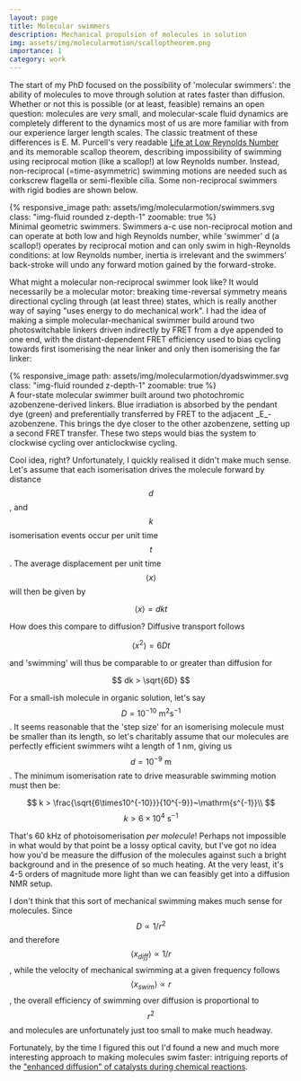 ```yaml
---
layout: page
title: Molecular swimmers
description: Mechanical propulsion of molecules in solution
img: assets/img/molecularmotion/scalloptheorem.png
importance: 1
category: work
---
```


The start of my PhD focused on the possibility of 'molecular swimmers': the ability of molecules to move through solution at rates faster than diffusion. Whether or not this is possible (or at least, feasible) remains an open question: molecules are _very_ small, and molecular-scale fluid dynamics are completely different to the dynamics most of us are more familiar with from our experience larger length scales.  The classic treatment of these differences is E. M. Purcell's very readable [Life at Low Reynolds Number](http://web.mit.edu/8.592/www/lectures/lec1/Purcell.pdf) and its memorable scallop theorem, describing impossibility of swimming using reciprocal motion (like a scallop!) at low Reynolds number. Instead, non-reciprocal (=time-asymmetric) swimming motions are needed such as corkscrew flagella or semi-flexible cilia. Some non-reciprocal swimmers with rigid bodies are shown below.


<div class="row mt-3">
    <div class="col-sm mt-3 mt-md-0">
        {% responsive_image path: assets/img/molecularmotion/swimmers.svg class: "img-fluid rounded z-depth-1" zoomable: true %}
    </div>
</div>
<div class="caption">
    Minimal geometric swimmers. Swimmers a-c use non-reciprocal motion and can operate at both low and high Reynolds number, while 'swimmer' d (a scallop!) operates by reciprocal motion and can only swim in high-Reynolds conditions: at low Reynolds number, inertia is irrelevant and the swimmers' back-stroke will undo any forward motion gained by the forward-stroke.
</div>

What might a molecular non-reciprocal swimmer look like? It would necessarily be a molecular motor: breaking time-reversal symmetry means directional cycling through (at least three) states, which is really another way of saying "uses energy to do mechanical work". I had the idea of making a simple molecular-mechanical swimmer build around two photoswitchable linkers driven indirectly by FRET from a dye appended to one end, with the distant-dependent FRET efficiency used to bias cycling towards first isomerising the near linker and only then isomerising the far linker:

<div class="row mt-3">
    <div class="col-sm mt-3 mt-md-0">
        {% responsive_image path: assets/img/molecularmotion/dyadswimmer.svg class: "img-fluid rounded z-depth-1" zoomable: true %}
    </div>
</div>
<div class="caption">
    A four-state molecular swimmer built around two photochromic azobenzene-derived linkers. Blue irradiation is absorbed by the pendant dye (green) and preferentially transferred by FRET to the adjacent _E_-azobenzene. This brings the dye closer to the other azobenzene, setting up a second FRET transfer. These two steps would bias the system to clockwise cycling over anticlockwise cycling.
</div>

Cool idea, right? Unfortunately, I quickly realised it didn't make much sense. Let's assume that each isomerisation drives the molecule forward by distance $$d$$, and $$k$$ isomerisation events occur per unit time $$t$$. The average displacement per unit time $$\langle x \rangle$$ will then be given by

$$
\langle x \rangle = dkt
$$  

How does this compare to diffusion? Diffusive transport follows

$$
\langle x^2 \rangle = 6Dt
$$

and 'swimming' will thus be comparable to or greater than diffusion for 

$$
dk > \sqrt{6D}
$$

For a small-ish molecule in organic solution, let's say $$D = 10^{-10}~\mathrm{m^2 s^{-1}}$$. It seems reasonable that the 'step size' for an isomerising molecule must be smaller than its length, so let's charitably assume that our molecules are perfectly efficient swimmers wiht a length of 1 nm, giving us $$d = 10^{-9}~\mathrm{m}$$. The minimum isomerisation rate to drive measurable swimming motion must then be:

$$
k > \frac{\sqrt{6\times10^{-10}}}{10^{-9}}~\mathrm{s^{-1}}\\
$$
$$
k > 6\times 10^4~\mathrm{s^{-1}}
$$

That's 60 kHz of photoisomerisation _per molecule_! Perhaps not impossible in what would by that point be a lossy optical cavity, but I've got no idea how you'd be measure the diffusion of the molecules against such a bright background and in the presence of so much heating. At the very least, it's 4-5 orders of magnitude more light than we can feasibly get into a diffusion NMR setup. 

I don't think that this sort of mechanical swimming makes much sense for molecules. Since $$D \propto 1/r^2$$ and therefore $$\langle x_{diff} \rangle \propto 1/r$$, while the velocity of mechanical swimming at a given frequency follows $$\langle x_{swim} \rangle \propto r$$, the overall efficiency of swimming over diffusion is proportional to $$r^2$$ and molecules are unfortunately just too small to make much headway.

Fortunately, by the time I figured this out I'd found a new and much more interesting approach to making molecules swim faster: intriguing reports of the ["enhanced diffusion" of catalysts during chemical reactions](https://doi.org/10.1002/anie.201509237).